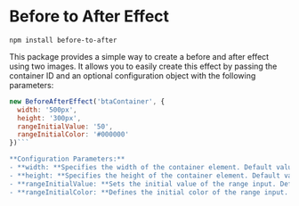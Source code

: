 # Before to After Effect

`npm install before-to-after`

This package provides a simple way to create a before and after effect using two images. It allows you to easily create this effect by passing the container ID and an optional configuration object with the following parameters:

````javascript
new BeforeAfterEffect('btaContainer', {
  width: '500px',
  height: '300px',
  rangeInitialValue: '50',
  rangeInitialColor: '#000000'
})```

**Configuration Parameters:**
- **width: **Specifies the width of the container element. Default value: '500px'.
- **height: **Specifies the height of the container element. Default value: '300px'.
- **rangeInitialValue: **Sets the initial value of the range input. Default value: '50'.
- **rangeInitialColor: **Defines the initial color of the range input. Default value: '#000000'.
````
